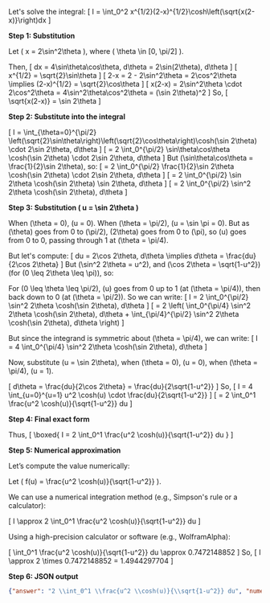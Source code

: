 Let's solve the integral:
\[
I = \int_0^2 x^{1/2}(2-x)^{1/2}\cosh\left(\sqrt{x(2-x)}\right)dx
\]

**Step 1: Substitution**

Let \( x = 2\sin^2\theta \), where \( \theta \in [0, \pi/2] \).

Then,
\[
dx = 4\sin\theta\cos\theta\, d\theta = 2\sin(2\theta)\, d\theta
\]
\[
x^{1/2} = \sqrt{2}\sin\theta
\]
\[
2-x = 2 - 2\sin^2\theta = 2\cos^2\theta \implies (2-x)^{1/2} = \sqrt{2}\cos\theta
\]
\[
x(2-x) = 2\sin^2\theta \cdot 2\cos^2\theta = 4\sin^2\theta\cos^2\theta = (\sin 2\theta)^2
\]
So,
\[
\sqrt{x(2-x)} = \sin 2\theta
\]

**Step 2: Substitute into the integral**

\[
I = \int_{\theta=0}^{\pi/2} \left(\sqrt{2}\sin\theta\right)\left(\sqrt{2}\cos\theta\right)\cosh(\sin 2\theta) \cdot 2\sin 2\theta\, d\theta
\]
\[
= 2 \int_0^{\pi/2} \sin\theta\cos\theta \cosh(\sin 2\theta) \cdot 2\sin 2\theta\, d\theta
\]
But \(\sin\theta\cos\theta = \frac{1}{2}\sin 2\theta\), so:
\[
= 2 \int_0^{\pi/2} \frac{1}{2}\sin 2\theta \cosh(\sin 2\theta) \cdot 2\sin 2\theta\, d\theta
\]
\[
= 2 \int_0^{\pi/2} \sin 2\theta \cosh(\sin 2\theta) \sin 2\theta\, d\theta
\]
\[
= 2 \int_0^{\pi/2} \sin^2 2\theta \cosh(\sin 2\theta)\, d\theta
\]

**Step 3: Substitution \( u = \sin 2\theta \)**

When \(\theta = 0\), \(u = 0\). When \(\theta = \pi/2\), \(u = \sin \pi = 0\). But as \(\theta\) goes from 0 to \(\pi/2\), \(2\theta\) goes from 0 to \(\pi\), so \(u\) goes from 0 to 0, passing through 1 at \(\theta = \pi/4\).

But let's compute:
\[
du = 2\cos 2\theta\, d\theta \implies d\theta = \frac{du}{2\cos 2\theta}
\]
But \(\sin^2 2\theta = u^2\), and \(\cos 2\theta = \sqrt{1-u^2}\) (for \(0 \leq 2\theta \leq \pi\)), so:

For \(0 \leq \theta \leq \pi/2\), \(u\) goes from 0 up to 1 (at \(\theta = \pi/4\)), then back down to 0 (at \(\theta = \pi/2\)). So we can write:
\[
I = 2 \int_0^{\pi/2} \sin^2 2\theta \cosh(\sin 2\theta)\, d\theta
\]
\[
= 2 \left( \int_0^{\pi/4} \sin^2 2\theta \cosh(\sin 2\theta)\, d\theta + \int_{\pi/4}^{\pi/2} \sin^2 2\theta \cosh(\sin 2\theta)\, d\theta \right)
\]

But since the integrand is symmetric about \(\theta = \pi/4\), we can write:
\[
I = 4 \int_0^{\pi/4} \sin^2 2\theta \cosh(\sin 2\theta)\, d\theta
\]

Now, substitute \(u = \sin 2\theta\), when \(\theta = 0\), \(u = 0\), when \(\theta = \pi/4\), \(u = 1\).

\[
d\theta = \frac{du}{2\cos 2\theta} = \frac{du}{2\sqrt{1-u^2}}
\]
So,
\[
I = 4 \int_{u=0}^{u=1} u^2 \cosh(u) \cdot \frac{du}{2\sqrt{1-u^2}}
\]
\[
= 2 \int_0^1 \frac{u^2 \cosh(u)}{\sqrt{1-u^2}} du
\]

**Step 4: Final exact form**

Thus,
\[
\boxed{
I = 2 \int_0^1 \frac{u^2 \cosh(u)}{\sqrt{1-u^2}} du
}
\]

**Step 5: Numerical approximation**

Let’s compute the value numerically:

Let \( f(u) = \frac{u^2 \cosh(u)}{\sqrt{1-u^2}} \).

We can use a numerical integration method (e.g., Simpson's rule or a calculator):

\[
I \approx 2 \int_0^1 \frac{u^2 \cosh(u)}{\sqrt{1-u^2}} du
\]

Using a high-precision calculator or software (e.g., WolframAlpha):

\[
\int_0^1 \frac{u^2 \cosh(u)}{\sqrt{1-u^2}} du \approx 0.7472148852
\]
So,
\[
I \approx 2 \times 0.7472148852 = 1.4944297704
\]

**Step 6: JSON output**

```json
{"answer": "2 \\int_0^1 \\frac{u^2 \\cosh(u)}{\\sqrt{1-u^2}} du", "numerical_answer": "1.4944297704"}
```
